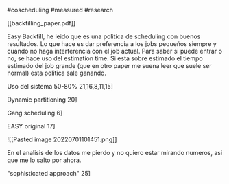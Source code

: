 #coscheduling 
#measured 
#research 

[[backfilling_paper.pdf]]


Easy Backfill, he leido que es una politica de scheduling con buenos resultados. Lo que hace es dar preferencia a los jobs pequeños siempre y cuando no haga interferencia con el job actual. Para saber si puede entrar o no, se hace uso del estimation time. Si esta sobre estimado el tiempo estimado del job grande (que en otro paper me suena leer que suele ser normal) esta politica sale ganando.

Uso del sistema 50-80% 21,16,8,11,15]

Dynamic partitioning 20]

Gang scheduling 6]

EASY original 17]

![[Pasted image 20220701101451.png]]

En el analisis de los datos me pierdo y no quiero estar mirando numeros, asi que me lo salto por ahora.

"sophisticated approach" 25]